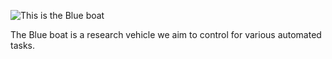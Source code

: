 ![This is the Blue boat](https://bluerobotics.com/wp-content/uploads/2023/03/BR-101447-1-1.jpg)

The Blue boat is a research vehicle we aim to control for various automated tasks.
